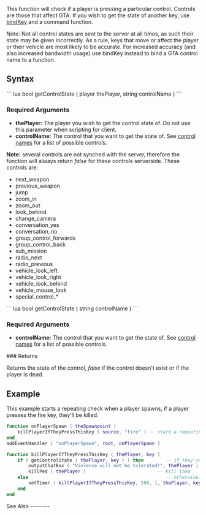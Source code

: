 This function will check if a player is pressing a particular control. Controls are those that affect GTA. If you wish to get the state of another key, use [bindKey](/docs/bindkey.md "wikilink") and a command function.

Note: Not all control states are sent to the server at all times, as such their state may be given incorrectly. As a rule, keys that move or affect the player or their vehicle are most likely to be accurate. For increased accuracy (and also increased bandwidth usage) use bindKey instead to bind a GTA control name to a function.

Syntax
------

<section name="Server" class="server" show="true">
``` lua
bool getControlState ( player thePlayer, string controlName )
```

### Required Arguments

-   **thePlayer:** The player you wish to get the control state of. Do not use this parameter when scripting for client.
-   **controlName:** The control that you want to get the state of. See [control names](/docs/control_names.md "wikilink") for a list of possible controls.

**Note:** several controls are not synched with the server, therefore the function will always return *false* for these controls serverside. These controls are:

-   next\_weapon
-   previous\_weapon
-   jump
-   zoom\_in
-   zoom\_out
-   look\_behind
-   change\_camera
-   conversation\_yes
-   conversation\_no
-   group\_control\_forwards
-   group\_control\_back
-   sub\_mission
-   radio\_next
-   radio\_previous
-   vehicle\_look\_left
-   vehicle\_look\_right
-   vehicle\_look\_behind
-   vehicle\_mouse\_look
-   special\_control\_\*

</section>
<section name="Client" class="client" show="true">
``` lua
bool getControlState ( string controlName ) 
```

### Required Arguments

-   **controlName:** The control that you want to get the state of. See [control names](/docs/control_names.md "wikilink") for a list of possible controls.

</section>
### Returns

Returns the state of the control, *false* if the control doesn't exist or if the player is dead.

Example
-------

<section name="Server" class="server" show="true">
This example starts a repeating check when a player spawns, if a player presses the fire key, they'll be killed.

``` lua
function onPlayerSpawn ( theSpawnpoint )
    killPlayerIfTheyPressThisKey ( source, "fire" ) -- start a repeating check
end
addEventHandler ( "onPlayerSpawn", root, onPlayerSpawn )

function killPlayerIfTheyPressThisKey ( thePlayer, key )
    if ( getControlState ( thePlayer, key ) ) then        -- if they're pressing the fire key
        outputChatBox ( "Violence will not be tolerated!", thePlayer )
        killPed ( thePlayer )                          -- kill them
    else                                                  -- otherwise..
        setTimer ( killPlayerIfTheyPressThisKey, 500, 1, thePlayer, key ) -- call this function again in 500ms
    end
end
```

</section>
See Also
--------

